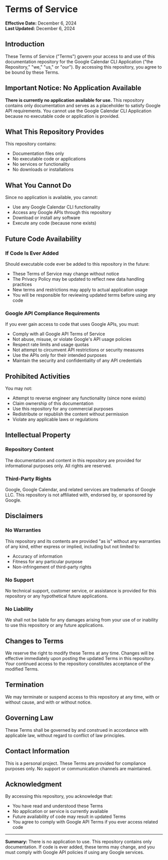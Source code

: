 # Terms of Service

**Effective Date:** December 6, 2024  
**Last Updated:** December 6, 2024

## Introduction

These Terms of Service ("Terms") govern your access to and use of this documentation repository for the Google Calendar CLI Application ("the Repository," "we," "us," or "our"). By accessing this repository, you agree to be bound by these Terms.

## Important Notice: No Application Available

**There is currently no application available for use.** This repository contains only documentation and serves as a placeholder to satisfy Google API requirements. You cannot use the Google Calendar CLI Application because no executable code or application is provided.

## What This Repository Provides

This repository contains:
- Documentation files only
- No executable code or applications
- No services or functionality
- No downloads or installations

## What You Cannot Do

Since no application is available, you cannot:
- Use any Google Calendar CLI functionality
- Access any Google APIs through this repository
- Download or install any software
- Execute any code (because none exists)

## Future Code Availability

### If Code Is Ever Added
Should executable code ever be added to this repository in the future:
- These Terms of Service may change without notice
- The Privacy Policy may be updated to reflect new data handling practices
- New terms and restrictions may apply to actual application usage
- You will be responsible for reviewing updated terms before using any code

### Google API Compliance Requirements
If you ever gain access to code that uses Google APIs, you must:
- Comply with all Google API Terms of Service
- Not abuse, misuse, or violate Google's API usage policies
- Respect rate limits and usage quotas
- Not attempt to circumvent API restrictions or security measures
- Use the APIs only for their intended purposes
- Maintain the security and confidentiality of any API credentials

## Prohibited Activities

You may not:
- Attempt to reverse engineer any functionality (since none exists)
- Claim ownership of this documentation
- Use this repository for any commercial purposes
- Redistribute or republish the content without permission
- Violate any applicable laws or regulations

## Intellectual Property

### Repository Content
The documentation and content in this repository are provided for informational purposes only. All rights are reserved.

### Third-Party Rights
Google, Google Calendar, and related services are trademarks of Google LLC. This repository is not affiliated with, endorsed by, or sponsored by Google.

## Disclaimers

### No Warranties
This repository and its contents are provided "as is" without any warranties of any kind, either express or implied, including but not limited to:
- Accuracy of information
- Fitness for any particular purpose
- Non-infringement of third-party rights

### No Support
No technical support, customer service, or assistance is provided for this repository or any hypothetical future applications.

### No Liability
We shall not be liable for any damages arising from your use of or inability to use this repository or any future applications.

## Changes to Terms

We reserve the right to modify these Terms at any time. Changes will be effective immediately upon posting the updated Terms in this repository. Your continued access to the repository constitutes acceptance of the modified Terms.

## Termination

We may terminate or suspend access to this repository at any time, with or without cause, and with or without notice.

## Governing Law

These Terms shall be governed by and construed in accordance with applicable law, without regard to conflict of law principles.

## Contact Information

This is a personal project. These Terms are provided for compliance purposes only. No support or communication channels are maintained.

## Acknowledgment

By accessing this repository, you acknowledge that:
- You have read and understood these Terms
- No application or service is currently available
- Future availability of code may result in updated Terms
- You agree to comply with Google API Terms if you ever access related code

---

**Summary:** There is no application to use. This repository contains only documentation. If code is ever added, these terms may change, and you must comply with Google API policies if using any Google services.